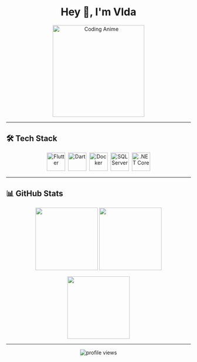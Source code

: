 <!-- Modern GitHub Profile README -->

<h1 align="center">Hey 👋, I'm Vlda</h1>

<p align="center">
  <!-- Anime GIF no background -->
  <img src="https://i.ibb.co/tQkM3Hs/anime-coding.gif" width="250" alt="Coding Anime"/>
</p>

---

## 🛠 Tech Stack

<p align="center">
  <img src="https://cdn.jsdelivr.net/gh/devicons/devicon/icons/flutter/flutter-original.svg" title="Flutter" width="50" height="50"/>&nbsp;
  <img src="https://cdn.jsdelivr.net/gh/devicons/devicon/icons/dart/dart-original.svg" title="Dart" width="50" height="50"/>&nbsp;
  <img src="https://cdn.jsdelivr.net/gh/devicons/devicon/icons/docker/docker-original.svg" title="Docker" width="50" height="50"/>&nbsp;
  <img src="https://cdn.jsdelivr.net/gh/devicons/devicon/icons/microsoftsqlserver/microsoftsqlserver-plain.svg" title="SQL Server" width="50" height="50"/>&nbsp;
  <img src="https://cdn.jsdelivr.net/gh/devicons/devicon/icons/dotnetcore/dotnetcore-original.svg" title=".NET Core" width="50" height="50"/>
</p>

---

## 📊 GitHub Stats

<p align="center">
  <img src="https://github-readme-stats.vercel.app/api?username=4shey&show_icons=true&theme=radical&hide_border=true&border_radius=15" height="170"/>
  <img src="https://streak-stats.demolab.com?user=4shey&theme=radical&hide_border=true&border_radius=15" height="170"/>
</p>

<p align="center">
  <img src="https://github-readme-stats.vercel.app/api/top-langs/?username=USERNAME&layout=compact&theme=radical&hide_border=true&border_radius=15" height="170"/>
</p>

---

<p align="center">
  <img src="https://komarev.com/ghpvc/?username=4shey&style=for-the-badge&color=ff69b4" alt="profile views"/>
</p>
